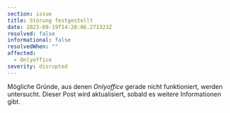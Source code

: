 ```yaml
---
section: issue
title: Störung festgestellt
date: 2023-09-19T14:28:06.271323Z
resolved: false
informational: false
resolvedWhen: ""
affected:
  - Onlyoffice
severity: disrupted
---
```

Mögliche Gründe, aus denen *Onlyoffice* gerade nicht funktioniert, werden untersucht. Dieser Post wird aktualisiert, sobald es weitere Informationen gibt.

        